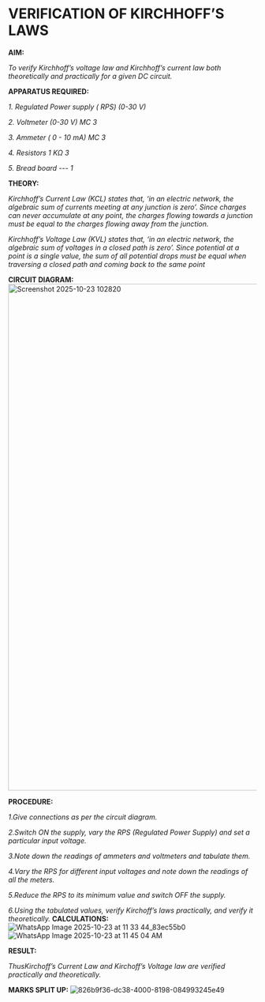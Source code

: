 # VERIFICATION OF KIRCHHOFF’S LAWS

**AIM:**

*To verify Kirchhoff’s voltage law and Kirchhoff’s current law both theoretically and practically for a given DC circuit.*

**APPARATUS REQUIRED:**

*1.	Regulated Power supply ( RPS)	(0-30 V)*
   
*2.	Voltmeter	(0-30 V) MC	3*
   
*3.	Ammeter	( 0 - 10 mA) MC	3*
   
*4.	Resistors	1 KΩ	3*

*5.	Bread board	---	1*

**THEORY:**

*Kirchhoff’s Current Law (KCL) states that, ‘in an electric network, the algebraic sum of currents meeting at any junction is zero’. Since charges can never accumulate at any point, the charges flowing towards a junction must be equal to the charges flowing away from the junction.*

*Kirchhoff’s Voltage Law (KVL) states that, ‘in an electric network, the algebraic sum of voltages in a closed path is zero’. Since potential at a point is a single value, the sum of all potential drops must be equal when traversing a closed path and coming back to the same point*

**CIRCUIT DIAGRAM:**
<img width="817" height="1026" alt="Screenshot 2025-10-23 102820" src="https://github.com/user-attachments/assets/28f7b23c-ede5-484d-a4c3-2b548d40770b" />



**PROCEDURE:**

 *1.Give connections as per the circuit diagram.*

 *2.Switch ON the supply, vary the RPS (Regulated Power Supply) and set a particular input voltage.*
	
 *3.Note down the readings of ammeters and voltmeters and tabulate them.*
	
 *4.Vary the RPS for different input voltages and note down the readings of all the meters.*

 *5.Reduce the RPS to its minimum value and switch OFF the supply.*
  
 *6.Using the tabulated values, verify Kirchoff’s laws practically, and verify it theoretically.*
**CALCULATIONS:**
![WhatsApp Image 2025-10-23 at 11 33 44_83ec55b0](https://github.com/user-attachments/assets/95284781-6cb3-4c40-970e-ada89fd4fff8)
![WhatsApp Image 2025-10-23 at 11 45 04 AM](https://github.com/user-attachments/assets/da92d7f7-4368-45e2-9ca9-a45f813ab8ca)

**RESULT:**

*ThusKirchoff’s Current Law and Kirchoff’s Voltage law are verified practically and theoretically.*

**MARKS SPLIT UP:**
![826b9f36-dc38-4000-8198-084993245e49](https://github.com/user-attachments/assets/f3ff0b84-296c-4349-9fd4-af42e2585e3a)


